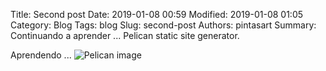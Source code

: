 Title: Second post
Date: 2019-01-08 00:59
Modified: 2019-01-08 01:05
Category: Blog
Tags: blog
Slug: second-post
Authors: pintasart
Summary: Continuando a aprender ... Pelican static site generator.

Aprendendo ...
![Pelican image]({static}/images/pelican.png)


